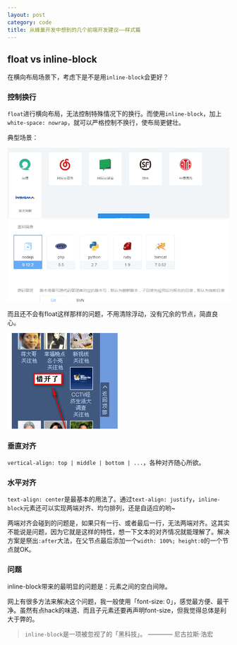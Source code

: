 ```yaml
---
layout: post
category: code
title: 从蜂巢开发中想到的几个前端开发建议——样式篇
---
```


## float vs inline-block

在横向布局场景下，考虑下是不是用``inline-block``会更好？

### 控制换行

``float``进行横向布局，无法控制特殊情况下的换行。而使用``inline-block``，加上``white-space: nowrap``，就可以严格控制不换行，使布局更健壮。

典型场景：

![某浏览器宽度下的蜂巢首页](/public/img/20160704-1-01.png)
![某浏览器宽度下的表单](/public/img/20160704-1-02.png)

而且还不会有float这样那样的问题，不用清除浮动，没有冗余的节点，简直良心。

![float导致的错位](/public/img/20160704-1-03.png)

### 垂直对齐

``vertical-align: top | middle | bottom | ...``，各种对齐随心所欲。

### 水平对齐

``text-align: center``是最基本的用法了。通过``text-align: justify``，``inline-block``元素还可以实现两端对齐、均匀排列，还是自适应的哟~

两端对齐会碰到的问题是，如果只有一行、或者最后一行，无法两端对齐。这其实不能说是问题，因为它就是这样的特性，想一下文本的对齐情况就能理解了。解决方案是祭出``:after``大法，在父节点最后添加一个``width: 100%; height:0``的一个节点就OK。

### 问题

inline-block带来的最明显的问题是：元素之间的空白间隙。

网上有很多方法来解决这个问题，我一般使用「font-size: 0」，感觉最方便、最干净。虽然有点hack的味道、而且子元素还要再声明font-size，但我觉得总体是利大于弊的。

> ``inline-block``是一项被忽视了的「黑科技」。    ———— 尼古拉斯·浩宏
